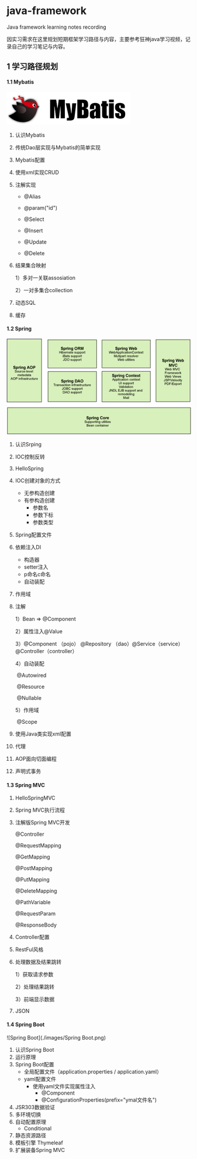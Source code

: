 # java-framework
Java framework learning notes recording



因实习需求在这里规划短期框架学习路径与内容，主要参考狂神java学习视频，记录自己的学习笔记与内容。

## 1 学习路径规划

#### 1.1 Mybatis

![Mybatis](./images/Mybatis.png)

1. 认识Mybatis

2. 传统Dao层实现与Mybatis的简单实现

3. Mybatis配置

4. 使用xml实现CRUD

5. 注解实现

   - @Alias

   - @param("id")
   - @Select
   - @Insert
   - @Update
   - @Delete

6. 结果集合映射

   1）多对一关联assosiation

   2）一对多集合collection

7. 动态SQL

8. 缓存

   

#### 1.2 Spring

![Spring](./images/Spring.gif)

1. 认识Srping

2. IOC控制反转

3. HelloSpring

4. IOC创建对象的方式

   - 无参构造创建
   - 有参构造创建
     - 参数名
     - 参数下标
     - 参数类型

5. Spring配置文件

6. 依赖注入DI

   - 构造器
   - setter注入
   - p命名c命名
   - 自动装配

7. 作用域

8. 注解

   1）Bean    =>  @Component

   2）属性注入@Value

   3）@Component （pojo） @Repository （dao）@Service（service）@Controller（controller）

   4）自动装配

   ​	@Autowired

   ​	@Resource

   ​	@Nullable

   5）作用域

   ​	@Scope

9. 使用Java类实现xml配置

10. 代理

11. AOP面向切面编程

12. 声明式事务

    

#### 1.3 Spring MVC

1. HelloSpringMVC

2. Spring MVC执行流程

3. 注解版Spring MVC开发

   @Controller

   @RequestMapping

   @GetMapping

   @PostMapping

   @PutMapping

   @DeleteMapping

   @PathVariable

   @RequestParam

   @ResponseBody

4. Controller配置

5. RestFul风格

6. 处理数据及结果跳转

   1）获取请求参数

   2）处理结果跳转

   3）前端显示数据

7. JSON



#### 1.4 Spring Boot

![Spring Boot](./images/Spring Boot.png)

1. 认识Spring Boot
2. 运行原理
3. Spring Boot配置
   - 全局配置文件（application.properties / application.yaml）
   - yaml配置文件
     - 使用yaml文件实现属性注入
       - @Component
       - @ConfigurationProperties(prefix="ymal文件名")
4. JSR303数据验证
5. 多环境切换
6. 自动配置原理
   - Conditional
7. 静态资源路径
8. 模板引擎 Thymeleaf
9. 扩展装备Spring MVC

